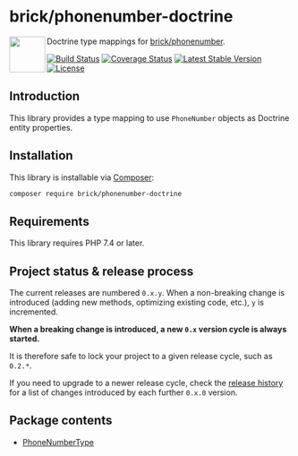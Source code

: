 brick/phonenumber-doctrine
========================

<img src="https://raw.githubusercontent.com/brick/brick/master/logo.png" alt="" align="left" height="64">

Doctrine type mappings for [brick/phonenumber](https://github.com/brick/phonenumber).

[![Build Status](https://github.com/brick/phonenumber-doctrine/workflows/CI/badge.svg)](https://github.com/brick/phonenumber-doctrine/actions)
[![Coverage Status](https://coveralls.io/repos/github/brick/phonenumber-doctrine/badge.svg?branch=master)](https://coveralls.io/github/brick/phonenumber-doctrine?branch=master)
[![Latest Stable Version](https://poser.pugx.org/brick/phonenumber-doctrine/v/stable)](https://packagist.org/packages/brick/phonenumber-doctrine)
[![License](https://img.shields.io/badge/license-MIT-blue.svg)](http://opensource.org/licenses/MIT)

Introduction
------------

This library provides a type mapping to use `PhoneNumber` objects as Doctrine entity properties.

Installation
------------

This library is installable via [Composer](https://getcomposer.org/):

```bash
composer require brick/phonenumber-doctrine
```

Requirements
------------

This library requires PHP 7.4 or later.

Project status & release process
--------------------------------

The current releases are numbered `0.x.y`. When a non-breaking change is introduced (adding new methods, optimizing existing code, etc.), `y` is incremented.

**When a breaking change is introduced, a new `0.x` version cycle is always started.**

It is therefore safe to lock your project to a given release cycle, such as `0.2.*`.

If you need to upgrade to a newer release cycle, check the [release history](https://github.com/brick/phonenumber-doctrine/releases) for a list of changes introduced by each further `0.x.0` version.

Package contents
----------------

- [PhoneNumberType](https://github.com/brick/phonenumber-doctrine/blob/master/src/Types/PhoneNumberType.php)
